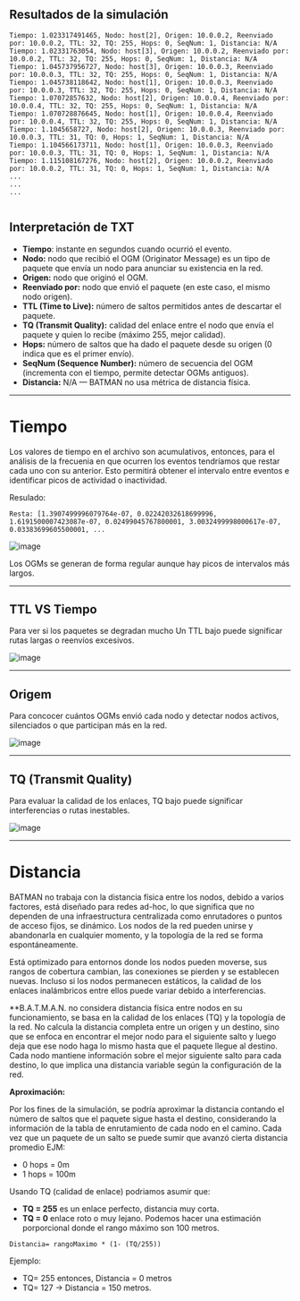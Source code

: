 

## Resultados de la simulación
```
Tiempo: 1.023317491465, Nodo: host[2], Origen: 10.0.0.2, Reenviado por: 10.0.0.2, TTL: 32, TQ: 255, Hops: 0, SeqNum: 1, Distancia: N/A
Tiempo: 1.02331763054, Nodo: host[3], Origen: 10.0.0.2, Reenviado por: 10.0.0.2, TTL: 32, TQ: 255, Hops: 0, SeqNum: 1, Distancia: N/A
Tiempo: 1.045737956727, Nodo: host[3], Origen: 10.0.0.3, Reenviado por: 10.0.0.3, TTL: 32, TQ: 255, Hops: 0, SeqNum: 1, Distancia: N/A
Tiempo: 1.045738118642, Nodo: host[1], Origen: 10.0.0.3, Reenviado por: 10.0.0.3, TTL: 32, TQ: 255, Hops: 0, SeqNum: 1, Distancia: N/A
Tiempo: 1.07072857632, Nodo: host[2], Origen: 10.0.0.4, Reenviado por: 10.0.0.4, TTL: 32, TQ: 255, Hops: 0, SeqNum: 1, Distancia: N/A
Tiempo: 1.070728876645, Nodo: host[1], Origen: 10.0.0.4, Reenviado por: 10.0.0.4, TTL: 32, TQ: 255, Hops: 0, SeqNum: 1, Distancia: N/A
Tiempo: 1.1045658727, Nodo: host[2], Origen: 10.0.0.3, Reenviado por: 10.0.0.3, TTL: 31, TQ: 0, Hops: 1, SeqNum: 1, Distancia: N/A
Tiempo: 1.104566173711, Nodo: host[1], Origen: 10.0.0.3, Reenviado por: 10.0.0.3, TTL: 31, TQ: 0, Hops: 1, SeqNum: 1, Distancia: N/A
Tiempo: 1.115108167276, Nodo: host[2], Origen: 10.0.0.2, Reenviado por: 10.0.0.2, TTL: 31, TQ: 0, Hops: 1, SeqNum: 1, Distancia: N/A
...
...
...


```

## Interpretación de TXT

- **Tiempo**: instante en segundos cuando ocurrió el evento.
- **Nodo:** nodo que recibió el OGM (Originator Message) es un tipo de paquete que envía un nodo para anunciar su existencia en la red. 
- **Origen:** nodo que originó el OGM.
- **Reenviado por:** nodo que envió el paquete (en este caso, el mismo nodo origen).
- **TTL (Time to Live):** número de saltos permitidos antes de descartar el paquete.
- **TQ (Transmit Quality):** calidad del enlace entre el nodo que envía el paquete y quien lo recibe (máximo 255, mejor calidad).
- **Hops:** número de saltos que ha dado el paquete desde su origen (0 indica que es el primer envío).
- **SeqNum (Sequence Number):** número de secuencia del OGM (incrementa con el tiempo, permite detectar OGMs antiguos).
- **Distancia:** N/A — BATMAN no usa métrica de distancia física.

---
# Tiempo

Los valores de tiempo en el archivo son acumulativos, entonces, para el análisis de la frecuenia en que ocurren los eventos tendríamos que restar cada uno con su anterior.
Esto permitirá obtener el intervalo entre eventos e identificar picos de actividad o inactividad.


Resulado: 
```
Resta: [1.3907499996079764e-07, 0.02242032618699996, 1.6191500007423087e-07, 0.02499045767800001, 3.0032499998000617e-07, 0.03383699605500001, ...

```

![image](https://github.com/user-attachments/assets/3a63aa16-5d86-4519-b9b2-9d4ef5a87491)


Los OGMs se generan de forma regular aunque hay picos de intervalos más largos.

---
## TTL VS Tiempo

Para ver si los paquetes se degradan mucho 
Un TTL bajo puede significar rutas largas o reenvíos excesivos. 

![image](https://github.com/user-attachments/assets/d9eca491-df3a-46dc-a946-18475f91d513)

---
## Origem

Para concocer cuántos OGMs envió cada nodo y detectar nodos activos, silenciados o que participan más en la red.

![image](https://github.com/user-attachments/assets/8f83edd9-4943-440f-8074-00f1a376a5db)

---
## TQ (Transmit Quality) 

Para evaluar la calidad de los enlaces, TQ bajo puede significar interferencias o rutas inestables.

![image](https://github.com/user-attachments/assets/a1c2161f-ca90-45d7-932e-68e89728f298)

---
# Distancia 

BATMAN no trabaja con la distancia física entre los nodos, debido a varios factores, está diseñado para redes ad-hoc, lo que significa que no dependen de una infraestructura centralizada como enrutadores o puntos de acceso fijos, se dinámico. Los nodos de la red pueden unirse y abandonarla en cualquier momento, y la topología de la red se forma espontáneamente.

Está  optimizado para entornos donde los nodos pueden moverse, sus rangos de cobertura cambian, las conexiones se pierden y se establecen nuevas. Incluso si los nodos permanecen estáticos, la calidad de los enlaces inalámbricos entre ellos puede variar debido a interferencias.

**B.A.T.M.A.N. no considera distancia física entre nodos en su funcionamiento, se basa en la calidad de los enlaces (TQ) y la topología de la red.
No calcula la distancia completa entre un origen y un destino, sino que se enfoca en encontrar el mejor nodo para el siguiente salto y luego deja que ese nodo haga lo mismo hasta que el paquete llegue al destino. 
Cada nodo mantiene información sobre el mejor siguiente salto para cada destino, lo que implica una distancia variable según la configuración de la red.

**Aproximación:**

Por los fines de la simulación, se podría aproximar la distancia contando el número de saltos que el paquete sigue hasta el destino, considerando la información de la tabla de enrutamiento de cada nodo en el camino. Cada vez que un paquete de un salto se puede sumir que avanzó cierta distancia promedio 
EJM:
- 0 hops = 0m
- 1 hops = 100m 

Usando TQ (calidad de enlace) podriamos asumir que:
- **TQ = 255** es un enlace perfecto, distancia muy corta.
- **TQ = 0** enlace roto o muy lejano.
Podemos hacer una estimación porporcional donde el rango máximo son 100 metros.

```
Distancia= rangoMaximo * (1- (TQ/255))

```
Ejemplo:
- TQ= 255 entonces, Distancia = 0 metros
- TQ= 127 -> Distancia = 150 metros. 
